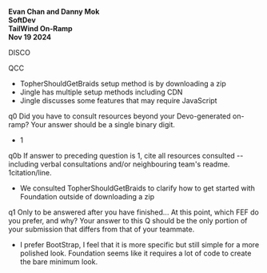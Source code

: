   <b>Evan Chan and Danny Mok<br>
  SoftDev<br>
  TailWind On-Ramp<br>
  Nov 19 2024<br></b>

  

  DISCO

  QCC
  - TopherShouldGetBraids setup method is by downloading a zip
  - Jingle has multiple setup methods including CDN
  - Jingle discusses some features that may require JavaScript

  q0 Did you have to consult resources beyond your Devo-generated on-ramp? Your answer should be a single binary digit.
  - 1
  
  q0b If answer to preceding question is 1, cite all resources consulted -- including verbal consultations and/or neighbouring team's readme. 1citation/line.
  - We consulted TopherShouldGetBraids to clarify how to get started with Foundation outside of downloading a zip

  q1 Only to be answered after you have finished... At this point, which FEF do you prefer, and why? Your answer to this Q should be the only portion of your submission that differs from that of your teammate.
  - I prefer BootStrap, I feel that it is more specific but still simple for a more polished look. Foundation seems like it requires a lot of code to create the bare minimum look.
